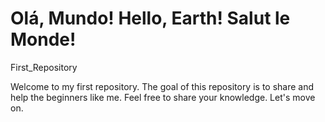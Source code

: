 # Olá, Mundo! Hello, Earth! Salut le Monde!
 First_Repository
 
 Welcome to my first repository. The goal of this repository is to share and help the beginners like me. Feel free to share your knowledge. Let's move on.
